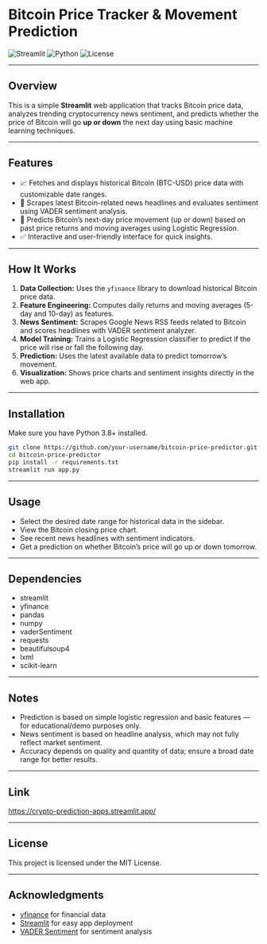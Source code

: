 # Bitcoin Price Tracker & Movement Prediction

![Streamlit](https://img.shields.io/badge/Streamlit-App-blue) ![Python](https://img.shields.io/badge/Python-3.8+-yellow) ![License](https://img.shields.io/badge/License-MIT-green)

---

## Overview

This is a simple **Streamlit** web application that tracks Bitcoin price data, analyzes trending cryptocurrency news sentiment, and predicts whether the price of Bitcoin will go **up or down** the next day using basic machine learning techniques.

---

## Features

* 📈 Fetches and displays historical Bitcoin (BTC-USD) price data with customizable date ranges.
* 📰 Scrapes latest Bitcoin-related news headlines and evaluates sentiment using VADER sentiment analysis.
* 🔮 Predicts Bitcoin’s next-day price movement (up or down) based on past price returns and moving averages using Logistic Regression.
* ✅ Interactive and user-friendly interface for quick insights.

---

## How It Works

1. **Data Collection:** Uses the `yfinance` library to download historical Bitcoin price data.
2. **Feature Engineering:** Computes daily returns and moving averages (5-day and 10-day) as features.
3. **News Sentiment:** Scrapes Google News RSS feeds related to Bitcoin and scores headlines with VADER sentiment analyzer.
4. **Model Training:** Trains a Logistic Regression classifier to predict if the price will rise or fall the following day.
5. **Prediction:** Uses the latest available data to predict tomorrow’s movement.
6. **Visualization:** Shows price charts and sentiment insights directly in the web app.

---

## Installation

Make sure you have Python 3.8+ installed.

```bash
git clone https://github.com/your-username/bitcoin-price-predictor.git
cd bitcoin-price-predictor
pip install -r requirements.txt
streamlit run app.py
```

---

## Usage

* Select the desired date range for historical data in the sidebar.
* View the Bitcoin closing price chart.
* See recent news headlines with sentiment indicators.
* Get a prediction on whether Bitcoin’s price will go up or down tomorrow.

---

## Dependencies

* streamlit
* yfinance
* pandas
* numpy
* vaderSentiment
* requests
* beautifulsoup4
* lxml
* scikit-learn

---

## Notes

* Prediction is based on simple logistic regression and basic features — for educational/demo purposes only.
* News sentiment is based on headline analysis, which may not fully reflect market sentiment.
* Accuracy depends on quality and quantity of data; ensure a broad date range for better results.

---

## Link

https://crypto-prediction-apps.streamlit.app/

---

## License

This project is licensed under the MIT License.

---

## Acknowledgments

* [yfinance](https://github.com/ranaroussi/yfinance) for financial data
* [Streamlit](https://streamlit.io/) for easy app deployment
* [VADER Sentiment](https://github.com/cjhutto/vaderSentiment) for sentiment analysis
